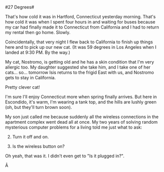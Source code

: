 #27 Degrees#

That's how cold it was in Hartford, Connecticut yesterday morning. That's how cold it was when I spent four hours in and waiting for buses because my car had finally made it to Connecticut from California and I had to return my rental then go home. Slowly.

Coincidentally, that very night I flew back to California to finish up things here and to pick up our new cat. (It was 59 degrees in Los Angeles when I landed at 9:30 PM. By the way.)

My cat, Nostromo, is getting old and he has a skin condition that I'm very allergic too. My daughter suggested she take him, and I take one of her cats... so... tomorrow Isis returns to the frigid East with us, and Nostromo gets to stay in California.

Pretty clever cat!

I'm sure I'll enjoy Connecticut more when spring finally arrives. But here in Escondido, it's warm, I'm wearing a tank top, and the hills are lushly green (oh, but they'll turn brown soon).

My son just called me because suddenly all the wireless connections in the apartment complex went dead all at once. My two years of solving random mysterious computer problems for a living told me just what to ask:

 2. Turn it off and on.

 4. Is the wireless button on?



Oh yeah, that was it. I didn't even get to "Is it plugged in?".

Â 
